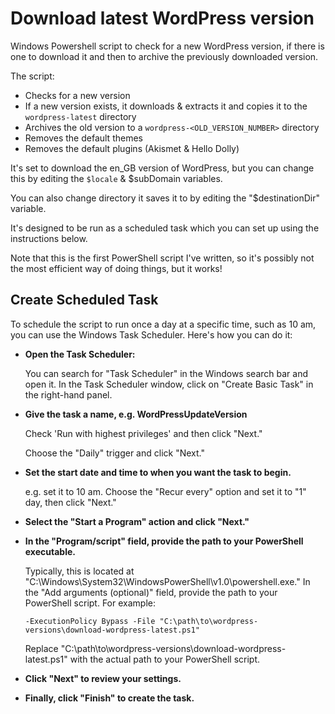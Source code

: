 # Download latest WordPress version
Windows Powershell script to check for a new WordPress version, if there is one to download it and then to archive the previously downloaded version.

The script: 
- Checks for a new version
- If a new version exists, it downloads & extracts it and copies it to the `wordpress-latest` directory
- Archives the old version to a `wordpress-<OLD_VERSION_NUMBER>` directory
- Removes the default themes
- Removes the default plugins (Akismet & Hello Dolly)

It's set to download the en_GB version of WordPress, but you can change this by editing the `$locale` & $subDomain variables.

You can also change directory it saves it to by editing the "$destinationDir" variable.

It's designed to be run as a scheduled task which you can set up using the instructions below.

Note that this is the first PowerShell script I've written, so it's possibly not the most efficient way of doing things, but it works!

## Create Scheduled Task
To schedule the script to run once a day at a specific time, such as 10 am, you can use the Windows Task Scheduler. Here's how you can do it:

- **Open the Task Scheduler:**

    You can search for "Task Scheduler" in the Windows search bar and open it.
    In the Task Scheduler window, click on "Create Basic Task" in the right-hand panel.

- **Give the task a name, e.g. WordPressUpdateVersion** 

    Check 'Run with highest privileges' and then click "Next."

    Choose the "Daily" trigger and click "Next."

- **Set the start date and time to when you want the task to begin.** 

    e.g. set it to 10 am. Choose the "Recur every" option and set it to "1" day, then click "Next."

- **Select the "Start a Program" action and click "Next."**

- **In the "Program/script" field, provide the path to your PowerShell executable.** 

    Typically, this is located at "C:\Windows\System32\WindowsPowerShell\v1.0\powershell.exe." In the "Add arguments (optional)" field, provide the path to your PowerShell script. For example:

    ```
    -ExecutionPolicy Bypass -File "C:\path\to\wordpress-versions\download-wordpress-latest.ps1"
    ```
    Replace "C:\path\to\wordpress-versions\download-wordpress-latest.ps1" with the actual path to your PowerShell script.

- **Click "Next" to review your settings.**

- **Finally, click "Finish" to create the task.**

